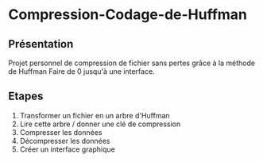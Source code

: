 # Compression-Codage-de-Huffman
## Présentation 
Projet personnel de compression de fichier sans pertes grâce à la méthode de Huffman
Faire de 0 jusqu'à une interface.

## Etapes
1. Transformer un fichier en un arbre d'Huffman 
2. Lire cette arbre / donner une clé de compression
3. Compresser les données
4. Décompresser les données 
5. Créer un interface graphique
